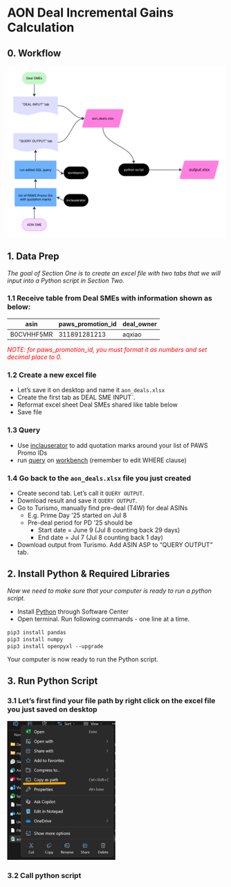 # AON Deal Incremental Gains Calculation

## 0. Workflow
<img src="./screenshots/flowchart.png" alt="drawing" width="650"/>


## 1. Data Prep

*The goal of Section One is to create an excel file with two tabs that we will input into a Python script in Section Two.*

### 1.1 Receive table from Deal SMEs with information shown as below:

| asin | paws_promotion_id | deal_owner |
|---|---|---|
| B0CVHHF5MR | 311891281213| aqxiao |

*<span style="color: red">NOTE: for paws_promotion_id, you must format it as numbers and set decimal place to 0.</span>*


### 1.2 Create a new excel file
* Let’s save it on desktop and name it `aon_deals.xlsx`
* Create the first tab as DEAL SME INPUT`.
* Reformat excel sheet Deal SMEs shared like table below 
* Save file


### 1.3 Query
* Use [inclauserator](https://inclauserator.corp.amazon.com/inclauserator/submit) to add quotation marks around your list of PAWS Promo IDs
* run [query](https://github.com/angie-xiao/aon/blob/main/scripts/coop_per_asin.sql) on [workbench](https://datacentral.a2z.com/workbench) (remember to edit WHERE clause)

### 1.4 Go back to the `aon_deals.xlsx` file you just created
* Create second tab. Let’s call it `QUERY OUTPUT`.
* Download result and save it `QUERY OUTPUT`. 
* Go to Turismo, manually find pre-deal (T4W) for deal ASINs
    * E.g. Prime Day ’25 started on Jul 8
    * Pre-deal period for PD ’25 should be
        * Start date = June 9 (Jul 8 counting back 29 days) 
        * End date = Jul 7 (Jul 8 counting back 1 day)
* Download output from Turismo. Add ASIN ASP to “QUERY OUTPUT” tab.


## 2. Install Python & Required Libraries
*Now we need to make sure that your computer is ready to run a python script.*
* Install [Python](http://softwarecenter:SoftwareID=ScopeId_6C900AD6-A53B-4C44-B96C-1002E20C5DF9/Application_beaa76ce-05e1-481d-bec0-98dcc6b16f38) through Software Center
* Open terminal. Run following commands - one line at a time.

```
pip3 install pandas
pip3 install numpy
pip3 install openpyxl --upgrade
```
Your computer is now ready to run the Python script.


## 3. Run Python Script

### 3.1 Let’s first find your file path by right click on the excel file you just saved on desktop

<img src="./screenshots/copy_to_path.png" alt="drawing" width="250"/>


### 3.2 Call python script